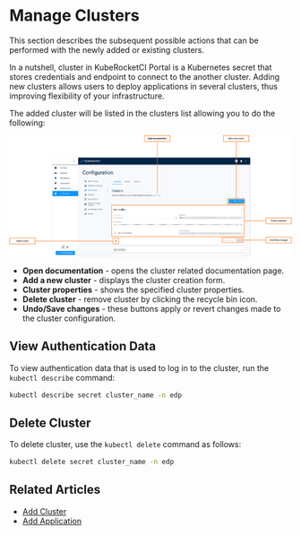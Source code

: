 # Manage Clusters

<head>
  <link rel="canonical" href="https://docs.kuberocketci.io/docs/user-guide/cluster/" />
</head>

This section describes the subsequent possible actions that can be performed with the newly added or existing clusters.

In a nutshell, cluster in KubeRocketCI Portal is a Kubernetes secret that stores credentials and endpoint to connect to the another cluster. Adding new clusters allows users to deploy applications in several clusters, thus improving flexibility of your infrastructure.

The added cluster will be listed in the clusters list allowing you to do the following:

![Clusters list](../assets/user-guide/krci-portal-cluster-overview.png "Clusters list")

* **Open documentation** - opens the cluster related documentation page.
* **Add a new cluster** - displays the cluster creation form.
* **Cluster properties** - shows the specified cluster properties.
* **Delete cluster** - remove cluster by clicking the recycle bin icon.
* **Undo/Save changes** - these buttons apply or revert changes made to the cluster configuration.

## View Authentication Data

To view authentication data that is used to log in to the cluster, run the `kubectl describe` command:

  ```bash
  kubectl describe secret cluster_name -n edp
  ```

## Delete Cluster

To delete cluster, use the `kubectl delete` command as follows:

  ```bash
  kubectl delete secret cluster_name -n edp
  ```

## Related Articles

* [Add Cluster](../user-guide/add-cluster.md)
* [Add Application](../user-guide/add-application.md)
